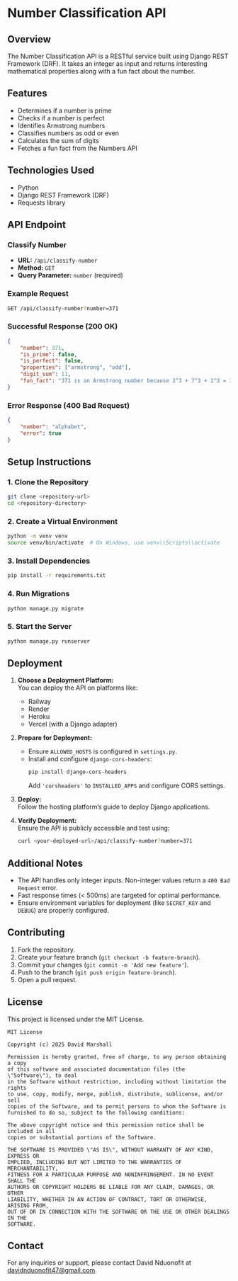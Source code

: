 
# Number Classification API

## Overview
The Number Classification API is a RESTful service built using Django REST Framework (DRF). It takes an integer as input and returns interesting mathematical properties along with a fun fact about the number.

## Features
- Determines if a number is prime
- Checks if a number is perfect
- Identifies Armstrong numbers
- Classifies numbers as odd or even
- Calculates the sum of digits
- Fetches a fun fact from the Numbers API

## Technologies Used
- Python
- Django REST Framework (DRF)
- Requests library


## API Endpoint

### Classify Number
- **URL:** `/api/classify-number`
- **Method:** `GET`
- **Query Parameter:** `number` (required)

### Example Request
```bash
GET /api/classify-number?number=371
```

### Successful Response (200 OK)
```json
{
    "number": 371,
    "is_prime": false,
    "is_perfect": false,
    "properties": ["armstrong", "odd"],
    "digit_sum": 11,
    "fun_fact": "371 is an Armstrong number because 3^3 + 7^3 + 1^3 = 371"
}
```

### Error Response (400 Bad Request)
```json
{
    "number": "alphabet",
    "error": true
}
```

## Setup Instructions

### 1. Clone the Repository
```bash
git clone <repository-url>
cd <repository-directory>
```

### 2. Create a Virtual Environment
```bash
python -m venv venv
source venv/bin/activate  # On Windows, use venv\\Scripts\\activate
```

### 3. Install Dependencies
```bash
pip install -r requirements.txt
```

### 4. Run Migrations
```bash
python manage.py migrate
```

### 5. Start the Server
```bash
python manage.py runserver
```

## Deployment

1. **Choose a Deployment Platform:**  
   You can deploy the API on platforms like:
   - Railway
   - Render
   - Heroku
   - Vercel (with a Django adapter)

2. **Prepare for Deployment:**  
   - Ensure `ALLOWED_HOSTS` is configured in `settings.py`.
   - Install and configure `django-cors-headers`:
     ```bash
     pip install django-cors-headers
     ```
     Add `'corsheaders'` to `INSTALLED_APPS` and configure CORS settings.

3. **Deploy:**  
   Follow the hosting platform’s guide to deploy Django applications.

4. **Verify Deployment:**  
   Ensure the API is publicly accessible and test using:
   ```bash
   curl <your-deployed-url>/api/classify-number?number=371
   ```

## Additional Notes
- The API handles only integer inputs. Non-integer values return a `400 Bad Request` error.
- Fast response times (< 500ms) are targeted for optimal performance.
- Ensure environment variables for deployment (like `SECRET_KEY` and `DEBUG`) are properly configured.

## Contributing
1. Fork the repository.
2. Create your feature branch (`git checkout -b feature-branch`).
3. Commit your changes (`git commit -m 'Add new feature'`).
4. Push to the branch (`git push origin feature-branch`).
5. Open a pull request.

## License
This project is licensed under the MIT License.

```text
MIT License

Copyright (c) 2025 David Marshall

Permission is hereby granted, free of charge, to any person obtaining a copy
of this software and associated documentation files (the \"Software\"), to deal
in the Software without restriction, including without limitation the rights
to use, copy, modify, merge, publish, distribute, sublicense, and/or sell
copies of the Software, and to permit persons to whom the Software is
furnished to do so, subject to the following conditions:

The above copyright notice and this permission notice shall be included in all
copies or substantial portions of the Software.

THE SOFTWARE IS PROVIDED \"AS IS\", WITHOUT WARRANTY OF ANY KIND, EXPRESS OR
IMPLIED, INCLUDING BUT NOT LIMITED TO THE WARRANTIES OF MERCHANTABILITY,
FITNESS FOR A PARTICULAR PURPOSE AND NONINFRINGEMENT. IN NO EVENT SHALL THE
AUTHORS OR COPYRIGHT HOLDERS BE LIABLE FOR ANY CLAIM, DAMAGES, OR OTHER
LIABILITY, WHETHER IN AN ACTION OF CONTRACT, TORT OR OTHERWISE, ARISING FROM,
OUT OF OR IN CONNECTION WITH THE SOFTWARE OR THE USE OR OTHER DEALINGS IN THE
SOFTWARE.
```

## Contact
For any inquiries or support, please contact David Nduonofit at davidnduonofit47@gmail.com.


